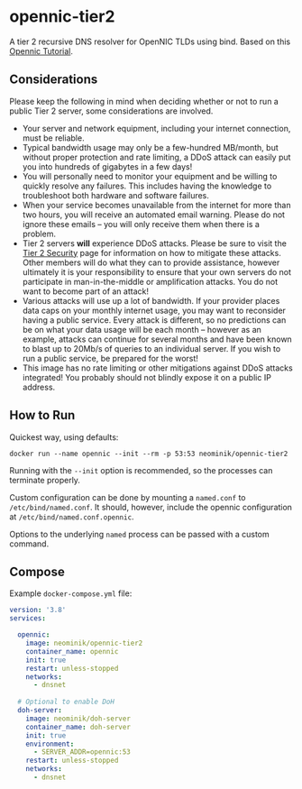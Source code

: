 # opennic-tier2

A tier 2 recursive DNS resolver for OpenNIC TLDs using bind. Based on this [Opennic Tutorial](https://wiki.opennic.org/opennic/srvzone).

## Considerations

Please keep the following in mind when deciding whether or not to run a public Tier 2 server, some considerations are involved.

- Your server and network equipment, including your internet connection, must be reliable.
- Typical bandwidth usage may only be a few-hundred MB/month, but without proper protection and rate limiting, a DDoS attack can easily put you into hundreds of gigabytes in a few days!
- You will personally need to monitor your equipment and be willing to quickly resolve any failures. This includes having the knowledge to troubleshoot both hardware and software failures.
- When your service becomes unavailable from the internet for more than two hours, you will receive an automated email warning. Please do not ignore these emails – you will only receive them when there is a problem.
- Tier 2 servers **will** experience DDoS attacks. Please be sure to visit the [Tier 2 Security](https://wiki.opennic.org/opennic/tier2security) page for information on how to mitigate these attacks. Other members will do what they can to provide assistance, however ultimately it is your responsibility to ensure that your own servers do not participate in man-in-the-middle or amplification attacks. You do not want to become part of an attack!
- Various attacks will use up a lot of bandwidth. If your provider places data caps on your monthly internet usage, you may want to reconsider having a public service. Every attack is different, so no predictions can be on what your data usage will be each month – however as an example, attacks can continue for several months and have been known to blast up to 20Mb/s of queries to an individual server. If you wish to run a public service, be prepared for the worst!
- This image has no rate limiting or other mitigations against DDoS attacks integrated! You probably should not blindly expose it on a public IP address.

## How to Run

Quickest way, using defaults:

```docker run --name opennic --init --rm -p 53:53 neominik/opennic-tier2```

Running with the `--init` option is recommended, so the processes can terminate properly.

Custom configuration can be done by mounting a `named.conf` to `/etc/bind/named.conf`. It should, however, include the opennic configuration at `/etc/bind/named.conf.opennic`.

Options to the underlying `named` process can be passed with a custom command.



## Compose

Example `docker-compose.yml` file:

```yaml
version: '3.8'
services:

  opennic:
    image: neominik/opennic-tier2
    container_name: opennic
    init: true
    restart: unless-stopped
    networks:
      - dnsnet
  
  # Optional to enable DoH
  doh-server:
    image: neominik/doh-server
    container_name: doh-server
    init: true
    environment:
      - SERVER_ADDR=opennic:53
    restart: unless-stopped
    networks:
      - dnsnet
```
